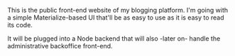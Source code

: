 This is the public front-end website of my blogging platform.
I'm going with a simple Materialize-based UI that'll be as easy to use as it is easy to read its code.

It will be plugged into a Node backend that will also -later on- handle the administrative backoffice front-end.
